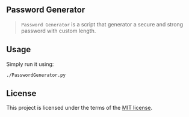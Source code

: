## Password Generator
> `Password Generator` is a script that generator a secure and strong password with custom length.


## Usage

Simply run it using:
```
./PasswordGenerator.py
```


## License
This project is licensed under the terms of the [MIT license](https://github.com/nagracks/organizer/blob/master/LICENSE).
